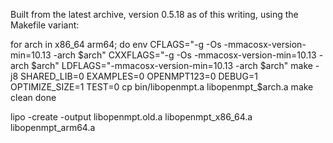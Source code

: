Built from the latest archive, version 0.5.18 as of this writing, using the
Makefile variant:

for arch in x86_64 arm64; do
    env CFLAGS="-g -Os -mmacosx-version-min=10.13 -arch $arch" CXXFLAGS="-g -Os -mmacosx-version-min=10.13 -arch $arch" LDFLAGS="-mmacosx-version-min=10.13 -arch $arch" make -j8 SHARED_LIB=0 EXAMPLES=0 OPENMPT123=0 DEBUG=1 OPTIMIZE_SIZE=1 TEST=0
    cp bin/libopenmpt.a libopenmpt_$arch.a
    make clean
done

lipo -create -output libopenmpt.old.a libopenmpt_x86_64.a libopenmpt_arm64.a
